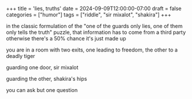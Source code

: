 +++
title = 'lies, truths'
date = 2024-09-09T12:00:00-07:00
draft = false
categories = ["humor"]
tags = ["riddle", "sir mixalot", "shakira"]
+++

in the classic formulation of the "one of the guards only lies, one of them only tells the truth" puzzle, that information has to come from a third party otherwise there's a 50% chance it's just made up

you are in a room with two exits, one leading to freedom, the other to a deadly tiger

guarding one door, sir mixalot

guarding the other, shakira's hips

you can ask but one question